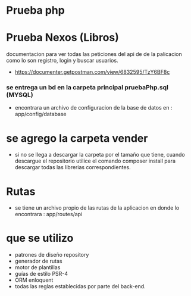 # Prueba php



# Prueba Nexos (Libros) 


documentacion para ver todas las peticiones del api de de la palicacion como lo son registro, login y buscar usuarios.

- https://documenter.getpostman.com/view/6832595/TzY6BF8c




### se entrega un bd en la carpeta principal pruebaPhp.sql (MYSQL)
- encontrara un archivo de configuracion de la base de datos en :  app/config/database



# se agrego la carpeta vender 
- si no se llega a descargar la carpeta por el tamaño que tiene, cuando descargue el repositorio utilice el comando composer install para descargar todas las librerias correspondientes.


# Rutas

- se tiene un archivo propio de las rutas de la aplicacion en donde lo encontrara : app/routes/api

# que se utilizo
- patrones de diseño repository 
- generador de rutas 
- motor de plantillas
- guías de estilo PSR-4
- ORM enloquent 
- todas las reglas establecidas por parte del back-end.
